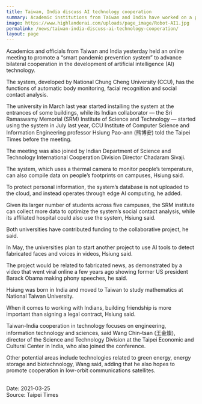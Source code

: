 ```yaml
---
title: Taiwan, India discuss AI technology cooperation
summary: Academic institutions from Taiwan and India have worked on a pandemic prevention system, and now plan to develop a tool to detect fabricated videos
image: https://www.highlanderai.com/uploads/page_image/Robot-AI1.jpg
permalink: /news/taiwan-india-discuss-ai-technology-cooperation/
layout: page
---
```

Academics and officials from Taiwan and India yesterday held an online meeting to promote a “smart pandemic prevention system” to advance bilateral cooperation in the development of artificial intelligence (AI) technology.

The system, developed by National Chung Cheng University (CCU), has the functions of automatic body monitoring, facial recognition and social contact analysis.

The university in March last year started installing the system at the entrances of some buildings, while its Indian collaborator — the Sri Ramaswamy Memorial (SRM) Institute of Science and Technology — started using the system in July last year, CCU Institute of Computer Science and Information Engineering professor Hsiung Pao-ann (熊博安) told the Taipei Times before the meeting.

The meeting was also joined by Indian Department of Science and Technology International Cooperation Division Director Chadaram Sivaji.

The system, which uses a thermal camera to monitor people’s temperature, can also compile data on people’s footprints on campuses, Hsiung said.

To protect personal information, the system’s database is not uploaded to the cloud, and instead operates through edge AI computing, he added.

Given its larger number of students across five campuses, the SRM institute can collect more data to optimize the system’s social contact analysis, while its affiliated hospital could also use the system, Hsiung said.

Both universities have contributed funding to the collaborative project, he said.

In May, the universities plan to start another project to use AI tools to detect fabricated faces and voices in videos, Hsiung said.

The project would be related to fabricated news, as demonstrated by a video that went viral online a few years ago showing former US president Barack Obama making phony speeches, he said.

Hsiung was born in India and moved to Taiwan to study mathematics at National Taiwan University.

When it comes to working with Indians, building friendship is more important than signing a legal contract, Hsiung said.

Taiwan-India cooperation in technology focuses on engineering, information technology and sciences, said Wang Chin-tsan (王金燦), director of the Science and Technology Division at the Taipei Economic and Cultural Center in India, who also joined the conference.

Other potential areas include technologies related to green energy, energy storage and biotechnology, Wang said, adding that he also hopes to promote cooperation in low-orbit communications satellites.

<br/>
Date: 2021-03-25
<br/>
Source: Taipei Times
